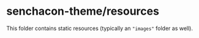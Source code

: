 # senchacon-theme/resources

This folder contains static resources (typically an `"images"` folder as well).
